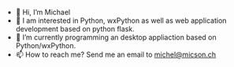 - 👋 Hi, I’m Michael
- 👀 I am interested in Python, wxPython as well as web application development based on python flask.
- 🌱 I’m currently programming an desktop appliaction based on Python/wxPython.
- 📫 How to reach me? Send me an email to michel@micson.ch

<!---
micson8608/micson8608 is a ✨ special ✨ repository because its `README.md` (this file) appears on your GitHub profile.
You can click the Preview link to take a look at your changes.
--->

